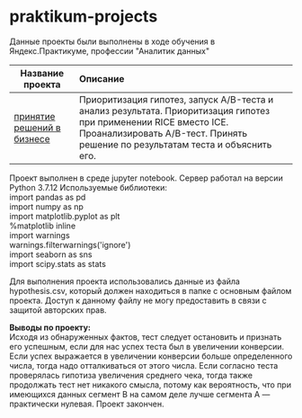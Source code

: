 # praktikum-projects
 
Данные проекты были выполнены в ходе обучения в Яндекс.Практикуме, профессии "Аналитик данных"  

| Название проекта | Описание |
|-------|:--------------------------------------|
|[принятие решений в бизнесе](a_b_test_alexgnik.ipynb)|Приоритизация гипотез, запуск A/B-теста и анализ результата. Приоритизация гипотез при применении RICE вместо ICE. Проанализировать A/B-тест. Принять решение по результатам теста и объяснить его.|

Проект выполнен в среде jupyter notebook.
Сервер работал на версии Python 3.7.12 
Используемые библиотеки:  
import pandas as pd  
import numpy as np  
import matplotlib.pyplot as plt  
%matplotlib inline  
import warnings  
warnings.filterwarnings('ignore')  
import seaborn as sns  
import scipy.stats as stats  

Для выполнения проекта использовались данные из файла hypothesis.csv, который должен находиться в папке с основным файлом проекта.
Доступ к данному файлу не могу предоставить в связи с защитой авторских прав.

**Выводы по проекту:**  
Исходя из обнаруженных фактов, тест следует остановить и признать его успешным, если для нас успех теста был в увеличении конверсии.
Если успех выражается в увеличении конверсии больше определенного числа, тогда надо отталкиваться от этого числа. Если согласно теста проверялась гипотиза увеличения среднего чека, тогда также продолжать тест нет никакого смысла, потому как вероятность, что при имеющихся данных сегмент B на самом деле лучше сегмента A — практически нулевая.
Проект закончен.